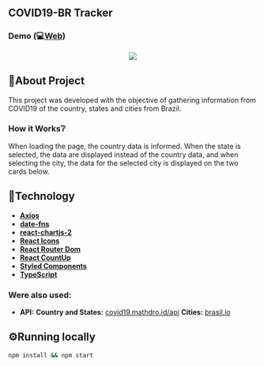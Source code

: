 ## COVID19-BR Tracker
### Demo (:computer:[Web](https://covid19-br.tk))
<a href="https://covid19-br.tk"><p align="center" ><img src="./web/demo.gif" /></p></a>

## :speech_balloon:About Project
This project was developed with the objective of gathering information from COVID19 of the country, states and cities from Brazil.

### How it Works:grey_question:
When loading the page, the country data is informed. When the state is selected, the data are displayed instead of the country data, and when selecting the city, the data for the selected city is displayed on the two cards below.

## :hammer:Technology
- [**Axios**](https://github.com/axios/axios)
- [**date-fns**](https://github.com/date-fns/date-fns#readme)
- [**react-chartjs-2**](https://github.com/jerairrest/react-chartjs-2)
- [**React Icons**](https://github.com/react-icons/react-icons)
- [**React Router Dom**](https://github.com/ReactTraining/react-router)
- [**React CountUp**](https://github.com/glennreyes/react-countup)
- [**Styled Components**](https://styled-components.com/)
- [**TypeScript**](https://www.typescriptlang.org/)

### Were also used:
- **API:**
**Country and States:** [covid19.mathdro.id/api](https://covid19.mathdro.id/api)
**Cities:** [brasil.io](https://brasil.io/api/dataset/covid19/?format=json)

## :gear:Running locally
```sh
npm install && npm start